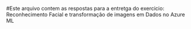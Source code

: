 #Este arquivo contem as respostas para a entretga do exercicio: Reconhecimento Facial e transformação de imagens em Dados no Azure ML

#
